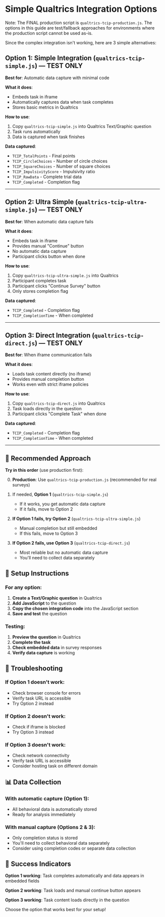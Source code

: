 # Simple Qualtrics Integration Options

Note: The FINAL production script is `qualtrics-tcip-production.js`. The options in this guide are test/fallback approaches for environments where the production script cannot be used as-is.

Since the complex integration isn't working, here are 3 simple alternatives:

## Option 1: Simple Integration (`qualtrics-tcip-simple.js`) — TEST ONLY
**Best for**: Automatic data capture with minimal code

**What it does**:
- Embeds task in iframe
- Automatically captures data when task completes
- Stores basic metrics in Qualtrics

**How to use**:
1. Copy `qualtrics-tcip-simple.js` into Qualtrics Text/Graphic question
2. Task runs automatically
3. Data is captured when task finishes

**Data captured**:
- `TCIP_TotalPoints` - Final points
- `TCIP_CircleChoices` - Number of circle choices
- `TCIP_SquareChoices` - Number of square choices  
- `TCIP_ImpulsivityScore` - Impulsivity ratio
- `TCIP_RawData` - Complete trial data
- `TCIP_Completed` - Completion flag

---

## Option 2: Ultra Simple (`qualtrics-tcip-ultra-simple.js`) — TEST ONLY
**Best for**: When automatic data capture fails

**What it does**:
- Embeds task in iframe
- Provides manual "Continue" button
- No automatic data capture
- Participant clicks button when done

**How to use**:
1. Copy `qualtrics-tcip-ultra-simple.js` into Qualtrics
2. Participant completes task
3. Participant clicks "Continue Survey" button
4. Only stores completion flag

**Data captured**:
- `TCIP_Completed` - Completion flag
- `TCIP_CompletionTime` - When completed

---

## Option 3: Direct Integration (`qualtrics-tcip-direct.js`) — TEST ONLY
**Best for**: When iframe communication fails

**What it does**:
- Loads task content directly (no iframe)
- Provides manual completion button
- Works even with strict iframe policies

**How to use**:
1. Copy `qualtrics-tcip-direct.js` into Qualtrics
2. Task loads directly in the question
3. Participant clicks "Complete Task" when done

**Data captured**:
- `TCIP_Completed` - Completion flag
- `TCIP_CompletionTime` - When completed

---

## 🎯 Recommended Approach

**Try in this order** (use production first):

0. **Production**: Use `qualtrics-tcip-production.js` (recommended for real surveys)
1. If needed, **Option 1** (`qualtrics-tcip-simple.js`)
   - If it works, you get automatic data capture
   - If it fails, move to Option 2

2. **If Option 1 fails, try Option 2** (`qualtrics-tcip-ultra-simple.js`)
   - Manual completion but still embedded
   - If this fails, move to Option 3

3. **If Option 2 fails, use Option 3** (`qualtrics-tcip-direct.js`)
   - Most reliable but no automatic data capture
   - You'll need to collect data separately

## 🔧 Setup Instructions

### For any option:
1. **Create a Text/Graphic question** in Qualtrics
2. **Add JavaScript** to the question
3. **Copy the chosen integration code** into the JavaScript section
4. **Save and test** the question

### Testing:
1. **Preview the question** in Qualtrics
2. **Complete the task** 
3. **Check embedded data** in survey responses
4. **Verify data capture** is working

## 🐛 Troubleshooting

### If Option 1 doesn't work:
- Check browser console for errors
- Verify task URL is accessible
- Try Option 2 instead

### If Option 2 doesn't work:
- Check if iframe is blocked
- Try Option 3 instead

### If Option 3 doesn't work:
- Check network connectivity
- Verify task URL is accessible
- Consider hosting task on different domain

## 📊 Data Collection

### With automatic capture (Option 1):
- All behavioral data is automatically stored
- Ready for analysis immediately

### With manual capture (Options 2 & 3):
- Only completion status is stored
- You'll need to collect behavioral data separately
- Consider using completion codes or separate data collection

## 🎉 Success Indicators

**Option 1 working**: Task completes automatically and data appears in embedded fields

**Option 2 working**: Task loads and manual continue button appears

**Option 3 working**: Task content loads directly in the question

Choose the option that works best for your setup!
